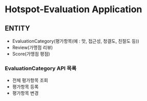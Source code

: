 # Hotspot-Evaluation Application

## ENTITY
 - EvaluationCategory(평가항목(예 : 맛, 접근성, 청결도, 친절도 등))
 - Review(가맹점 리뷰)
 - Score(가맹점 평점)

### EvaluationCategory API 목록
 - 전체 평가항목 조회
 - 평가항목 등록
 - 평가항목 변경
